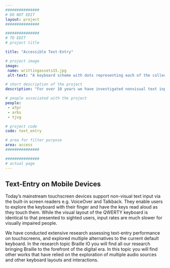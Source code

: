 ```yaml
---
###############
# DO NOT EDIT
layout: project
###############

###############
# TO EDIT
# project title

title: "Accessible Text-Entry"

# project image
image:
 name: writtingassets15.jpg
 alt-text: "A keyboard scheme with dots representing each of the collected touch points. Each key as dots from a different color. There is a concentration of dots on the most used keys (e.g. a, s and space)" # provide a short description for the image #a11y

# short description of the project
description: "For over 10 years we have investigated nonvisual text input on touchscreens. We have characterized in dept users’ behaviors and contributed with novel interfaces and interaction techniques."

# people associated with the project
people:
 - afpr
 - arbs
 - tjvg

# project code
code: text_entry

# area for filter purpose
area: access
###############

###############
# actual page
---
```


## Text-Entry on Mobile Devices
Today’s mainstream touchscreen devices support non-visual text input via the built-in screen readers e.g. VoiceOver and Talkback. They enable users to explore the keyboard with their finger and have the keys read aloud as they touch them. While the visual layout of the QWERTY keyboard is identical to that presented to sighted users, input rates are much slower for visually impaired people. 

We have conducted extensive research assessing text-entry performance on touchscreens, and explored multiple alternatives to the current default keyboard. In the research topic Braille IO you will find all our research bringing Braille to the forefront of the digital era. In this topic you will find other works that have relied on the exploration of multiple audio sources and other keyboard layouts and interactions.
